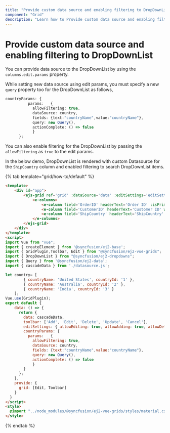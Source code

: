 ```yaml
---
title: "Provide custom data source and enabling filtering to DropDownList"
component: "Grid"
description: "Learn how to Provide custom data source and enabling filtering to DropDownList."
---
```


# Provide custom data source and enabling filtering to DropDownList

You can provide data source to the DropDownList by using the `columns.edit.params` property.

While setting new data source using edit params, you must specify a new `query` property too for the DropDownList as follows,

```typescript
countryParams: {
          params:   {
            allowFiltering: true,
            dataSource: country,
            fields: {text:"countryName",value:"countryName"},
            query: new Query(),
            actionComplete: () => false
            }
      };
```

You can also enable filtering for the DropDownList by passing the `allowFiltering` as `true` to the edit params.

In the below demo, DropDownList is rendered with custom Datasource for the `ShipCountry` column and enabled filtering to search DropDownList items.

{% tab template="grid/how-to/default" %}

```html
<template>
    <div id="app">
        <ejs-grid ref='grid' :dataSource='data' :editSettings='editSettings' :toolbar='toolbar' height='273px' >
            <e-columns>
                <e-column field='OrderID' headerText='Order ID' :isPrimaryKey='true' textAlign='Right' width=100></e-column>
                <e-column field='CustomerID' headerText='Customer ID' width=120></e-column>
                <e-column field='ShipCountry' headerText='ShipCountry' editType='dropdownedit' :edit='countryParams' width=150></e-column>
            </e-columns>
        </ejs-grid>
    </div>
</template>
<script>
import Vue from "vue";
import { createElement } from '@syncfusion/ej2-base';
import { GridPlugin,Toolbar, Edit } from "@syncfusion/ej2-vue-grids";
import { DropDownList } from "@syncfusion/ej2-dropdowns";
import { Query } from '@syncfusion/ej2-data';
import { cascadeData } from './datasource.js';

let country= [
        { countryName: 'United States', countryId: '1' },
        { countryName: 'Australia', countryId: '2' },
        { countryName: 'India', countryId: '3' }
    ];
Vue.use(GridPlugin);
export default {
    data: () => {
      return {
        data: cascadeData,
        toolbar: ['Add', 'Edit', 'Delete', 'Update', 'Cancel'],
        editSettings: { allowEditing: true, allowAdding: true, allowDeleting: true },
        countryParams: {
          params:   {
            allowFiltering: true,
            dataSource: country,
            fields: {text:"countryName",value:"countryName"},
            query: new Query(),
            actionComplete: () => false
            }
        }
      };
    },
    provide: {
      grid: [Edit, Toolbar]
    }
  }
</script>
<style>
  @import "../node_modules/@syncfusion/ej2-vue-grids/styles/material.css";
</style>
```

{% endtab %}
